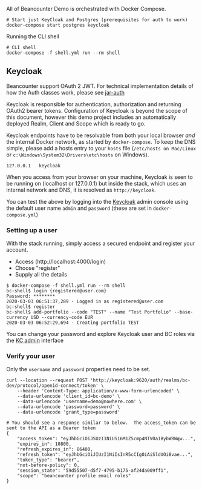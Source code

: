 
All of Beancounter Demo is orchestrated with Docker Compose.
```shell script
# Start just KeyCloak and Postgres (prerequisites for auth to work)
docker-compose start postgres keycloak
```

Running the CLI shell

```shell script
# CLI shell
docker-compose -f shell.yml run --rm shell
```
## Keycloak
Beancounter support OAuth 2 JWT. For technical implementation details of how the Auth classes work, please see [jar-auth](../jar-auth/README.md)
 
Keycloak is responsible for authentication, authorization and returning OAuth2 bearer tokens. Configuration of Keycloak is beyond the scope of this document, however this demo project includes an automatically deployed Realm, Client and Scope which is ready to go. 

Keycloak endpoints have to be resolvable from both your local browser _and_ the internal Docker network, as started by `docker-compose`. 
To keep the DNS simple, please add a hosts entry to your `hosts` file (`/etc/hosts on Mac/Linux` or `c:\Windows\System32\Drivers\etc\hosts` on Windows).
```
127.0.0.1	keycloak
```
When you access from your browser on your machine, Keycloak is seen to be running on (localhost or 127.0.0.1) but inside the stack, which uses an internal network and DNS, it is resolved as `http://keycloak`.

You can test the above by logging into the [Keycloak](http://keycloak:9620) admin console using the default user name `admin` and `password` (these are set in `docker-compose.yml`)

### Setting up a user
With the stack running, simply access a secured endpoint and register your account.  
 * Access (http://localhost:4000/login) 
 * Choose "register"
 * Supply all the details

```shell script
$ docker-compose -f shell.yml run --rm shell
bc-shell$ login {registered@user.com}
Password: ********
2020-03-03 06:51:37,289 - Logged in as registered@user.com
bc-shell$ register
bc-shell$ add-portfolio --code "TEST" --name "Test Portfolio" --base-currency USD --currency-code EUR
2020-03-03 06:52:29,694 - Creating portfolio TEST
``` 
 
You can change your password and explore Keycloak user and BC roles via the [KC admin](http://keycloak:9620) interface

### Verify your user
Only the `username` and `password` properties need to be set.
```shell script
curl --location --request POST 'http://keycloak:9620/auth/realms/bc-dev/protocol/openid-connect/token' \
    --header 'Content-Type: application/x-www-form-urlencoded' \
    --data-urlencode 'client_id=bc-demo' \
    --data-urlencode 'username=demo@nowhere.com' \
    --data-urlencode 'password=password' \
    --data-urlencode 'grant_type=password'

# You should see a response similar to below.  The access_token can be sent to the API as a Bearer token
{
    "access_token": "eyJhbGciOiJSUzI1NiUS16M1ZScmp4NTV0a1BybW8Wqw...",
    "expires_in": 10800,
    "refresh_expires_in": 86400,
    "refresh_token": "eyJhbGciOiJIUzI1NiIsInR5cCIgOiAiSldUOi8vae...",
    "token_type": "bearer",
    "not-before-policy": 0,
    "session_state": "59d55507-d5f7-4795-b175-af24da009ff1",
    "scope": "beancounter profile email roles"
}

``` 
   
